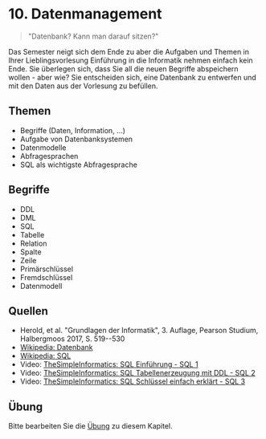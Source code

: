 # 10. Datenmanagement

> "Datenbank? Kann man darauf sitzen?"

Das Semester neigt sich dem Ende zu aber die Aufgaben und Themen in Ihrer Lieblingsvorlesung Einführung in die Informatik nehmen einfach kein Ende. Sie überlegen sich, dass Sie all die neuen Begriffe abspeichern wollen - aber wie? Sie entscheiden sich, eine Datenbank zu entwerfen und mit den Daten aus der Vorlesung zu befüllen.


## Themen

  - Begriffe (Daten, Information, ...)
  - Aufgabe von Datenbanksystemen
  - Datenmodelle
  - Abfragesprachen
  - SQL als wichtigste Abfragesprache

## Begriffe

  - DDL
  - DML
  - SQL
  - Tabelle
  - Relation
  - Spalte
  - Zeile
  - Primärschlüssel
  - Fremdschlüssel
  - Datenmodell

## Quellen

  * Herold, et al. "Grundlagen der Informatik", 3. Auflage, Pearson Studium, Halbergmoos 2017, S. 519--530
  * [Wikipedia: Datenbank](https://de.m.wikipedia.org/wiki/Datenbank)
  * [Wikipedia: SQL](https://de.m.wikipedia.org/wiki/SQL)
  * Video: [TheSimpleInformatics: SQL Einführung - SQL 1](https://youtu.be/2goPVJOvJVY)
  * Video: [TheSimpleInformatics: SQL Tabellenerzeugung mit DDL - SQL 2](https://youtu.be/i-W5bos0LlE)
  * Video: [TheSimpleInformatics: SQL Schlüssel einfach erklärt - SQL 3](https://youtu.be/QDmJBSgnUEo)


## Übung

Bitte bearbeiten Sie die [Übung](exercise.md) zu diesem Kapitel.
